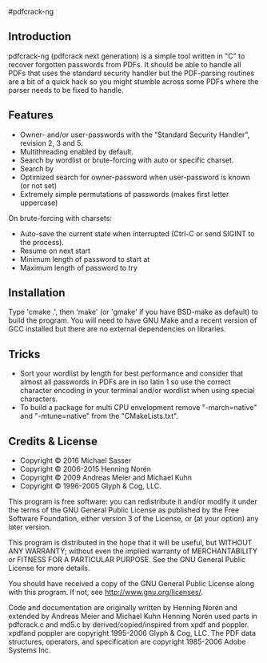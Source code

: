 #pdfcrack-ng

## Introduction
pdfcrack-ng (pdfcrack next generation) is a simple tool written in "C" to recover forgotten passwords from PDFs.
It should be able to handle all PDFs that uses the standard security handler but the PDF-parsing routines are a bit of a
quick hack so you might stumble across some PDFs where the parser needs to be fixed to handle.

## Features

* Owner- and/or user-passwords with the "Standard Security Handler", revision 2, 3 and 5.
* Multithreading enabled by default.
* Search by wordlist or brute-forcing with auto or specific charset.
* Search by
* Optimized search for owner-password when user-password is known (or not set)
* Extremely simple permutations of passwords (makes first letter uppercase)

On brute-forcing with charsets:
* Auto-save the current state when interrupted (Ctrl-C or send SIGINT to the process).
* Resume on next start
* Minimum length of password to start at
* Maximum length of password to try

## Installation
Type 'cmake .', then 'make' (or 'gmake' if you have BSD-make as default) to build the program. You will need to have
GNU Make and a recent version of GCC installed but there are no external dependencies on libraries.

## Tricks

* Sort your wordlist by length for best performance and consider that almost all passwords in PDFs are in iso latin 1
so use the correct character encoding in your terminal and/or wordlist when using special characters.
* To build a package for multi CPU envelopment remove "-march=native" and "-mtune=native" from the "CMakeLists.txt".

## Credits & License
* Copyright &copy; 2016 Michael Sasser
* Copyright &copy; 2006-2015 Henning Norén
* Copyright &copy; 2009 Andreas Meier and Michael Kuhn
* Copyright &copy; 1996-2005 Glyph & Cog, LLC.

This program is free software: you can redistribute it and/or modify it under the terms of the GNU General Public
License as published by the Free Software Foundation, either version 3 of the License, or (at your option) any later version.

This program is distributed in the hope that it will be useful, but WITHOUT ANY WARRANTY; without even the implied
warranty of MERCHANTABILITY or FITNESS FOR A PARTICULAR PURPOSE. See the GNU General Public License for more details.

You should have received a copy of the GNU General Public License along with this program. If not,
see <http://www.gnu.org/licenses/>.

Code and documentation are originally written by Henning Norén and extended by Andreas Meier and Michael Kuhn
Henning Norén used parts in pdfcrack.c and md5.c by derived/copied/inspired from xpdf and poppler. xpdfand poppler are
copyright 1995-2006 Glyph & Cog, LLC. The PDF data structures, operators, and specification are copyright
1985-2006 Adobe Systems Inc.
